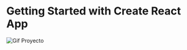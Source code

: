 # Getting Started with Create React App
![Gif Proyecto](https://github.com/ediau11/AppReact/blob/master/public/ImagenesApp/AnimationProyecto.gif)


